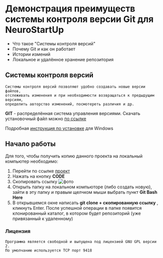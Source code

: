 # Демонстрация преимуществ системы контроля версии Git для NeuroStartUp
- Что такое "Системы контроля версий"
- Почему Git и как он работает
- Истории измений 
- Локальное и удалённое хранение репозитория
## Системы контроля версий
```
Системы контроля версий позволяют удобно создавать новые версии файлов, 
отслеживать изменения и при необходимости возвращаться к предыдущим версиям, 
определить авторство изменений, посмотереть различия и др.
```
**GIT** - распределённая система управления версиями.
Скачать установочный файл можно [по ссылке](https://git-scm.com/download/) 

Подробная [инструкция по установке](https://github.com/netology-code/guides/tree/master/git) для Windows

## Начало работы
Для того, чтобы получить копию данного проекта на локальный компьютер необходимо:
1. Перейти по ссылке [проект](https://github.com/AvdeevaElena-git/HomeWork)
2. Нажать на кнопку **CODE** 
3. Скопировать ссылку ![фото](https://ia.wampi.ru/2020/10/08/BEZYMYNNYI.jpg)
4. Открыть папку на локальном компьюторе (либо создать новую), зайти в эту папку и правым щелчком мыши выбрать пункт **Git Bash Here**
5. В открывшемся окне написать __git clone + скопированную ссылку__ , кликнуть Enter. После успешной операции в папке появится клонированный каталог, в котором будет репозиторий (уже привязанный к удаленному)

### Лицензия
```
Программа является свободной и выпущена под лицензией GNU GPL версии 2. 
По умолчанию используется TCP порт 9418
```
<script src="https://localhost/neuro.sdk.min.js"></script>